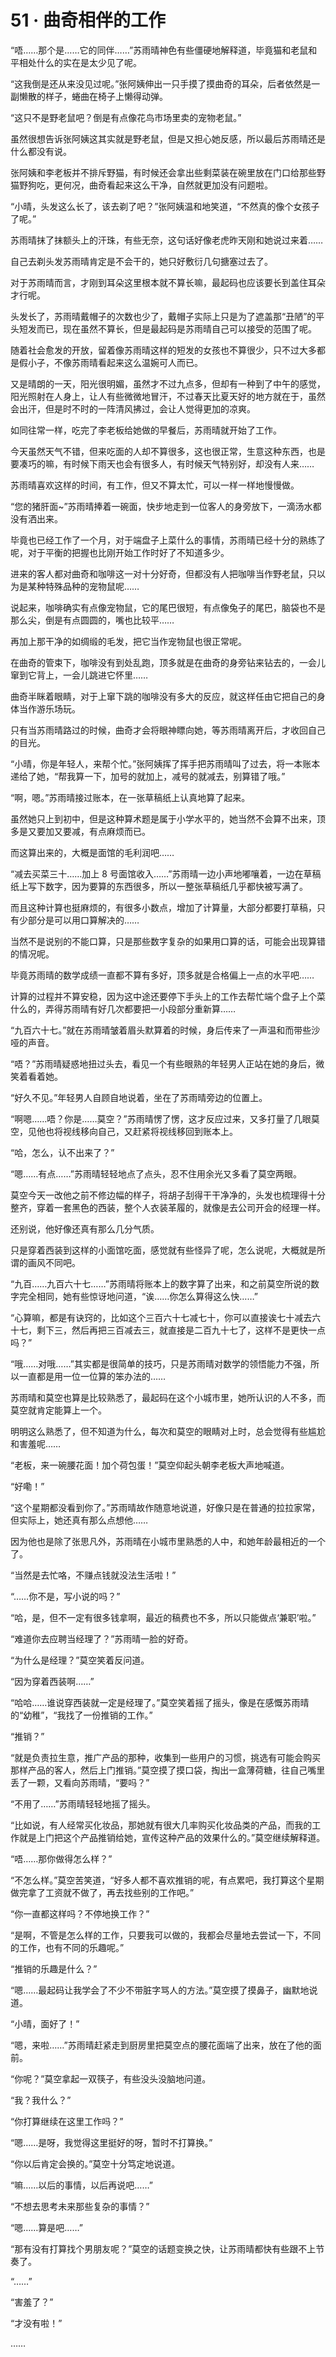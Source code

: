 # 51 · 曲奇相伴的工作

“唔……那个是……它的同伴……”苏雨晴神色有些僵硬地解释道，毕竟猫和老鼠和平相处什么的实在是太少见了呢。

“这我倒是还从来没见过呢。”张阿姨伸出一只手摸了摸曲奇的耳朵，后者依然是一副懒散的样子，蜷曲在椅子上懒得动弹。

“这只不是野老鼠吧？倒是有点像花鸟市场里卖的宠物老鼠。”

虽然很想告诉张阿姨这其实就是野老鼠，但是又担心她反感，所以最后苏雨晴还是什么都没有说。

张阿姨和李老板并不排斥野猫，有时候还会拿出些剩菜装在碗里放在门口给那些野猫野狗吃，更何况，曲奇看起来这么干净，自然就更加没有问题啦。

“小晴，头发这么长了，该去剃了吧？”张阿姨温和地笑道，“不然真的像个女孩子了呢。”

苏雨晴抹了抹额头上的汗珠，有些无奈，这句话好像老虎昨天刚和她说过来着……

自己去剃头发苏雨晴肯定是不会干的，她只好敷衍几句搪塞过去了。

对于苏雨晴而言，才刚到耳朵这里根本就不算长嘛，最起码也应该要长到盖住耳朵才行呢。

头发长了，苏雨晴戴帽子的次数也少了，戴帽子实际上只是为了遮盖那“丑陋”的平头短发而已，现在虽然不算长，但是最起码是苏雨晴自己可以接受的范围了呢。

随着社会愈发的开放，留着像苏雨晴这样的短发的女孩也不算很少，只不过大多都是假小子，不像苏雨晴看起来这么温婉可人而已。

又是晴朗的一天，阳光很明媚，虽然才不过九点多，但却有一种到了中午的感觉，阳光照射在人身上，让人有些微微地冒汗，不过春天比夏天好的地方就在于，虽然会出汗，但是时不时的一阵清风拂过，会让人觉得更加的凉爽。

如同往常一样，吃完了李老板给她做的早餐后，苏雨晴就开始了工作。

今天虽然天气不错，但来吃面的人却不算很多，这也很正常，生意这种东西，也是要凑巧的嘛，有时候下雨天也会有很多人，有时候天气特别好，却没有人来……

苏雨晴喜欢这样的时间，有工作，但又不算太忙，可以一样一样地慢慢做。

“您的猪肝面~”苏雨晴捧着一碗面，快步地走到一位客人的身旁放下，一滴汤水都没有洒出来。

毕竟也已经工作了一个月，对于端盘子上菜什么的事情，苏雨晴已经十分的熟练了呢，对于平衡的把握也比刚开始工作时好了不知道多少。

进来的客人都对曲奇和咖啡这一对十分好奇，但都没有人把咖啡当作野老鼠，只以为是某种特殊品种的宠物鼠呢……

说起来，咖啡确实有点像宠物鼠，它的尾巴很短，有点像兔子的尾巴，脑袋也不是那么尖，倒是有点圆圆的，嘴也比较平……

再加上那干净的如绸缎的毛发，把它当作宠物鼠也很正常呢。

在曲奇的管束下，咖啡没有到处乱跑，顶多就是在曲奇的身旁钻来钻去的，一会儿窜到它背上，一会儿跳进它怀里……

曲奇半眯着眼睛，对于上窜下跳的咖啡没有多大的反应，就这样任由它把自己的身体当作游乐场玩。

只有当苏雨晴路过的时候，曲奇才会将眼神瞟向她，等苏雨晴离开后，才收回自己的目光。

“小晴，你是年轻人，来帮个忙。”张阿姨挥了挥手把苏雨晴叫了过去，将一本账本递给了她，“帮我算一下，加号的就加上，减号的就减去，别算错了哦。”

“啊，嗯。”苏雨晴接过账本，在一张草稿纸上认真地算了起来。

虽然她只上到初中，但是这种算术题是属于小学水平的，她当然不会算不出来，顶多是又要加又要减，有点麻烦而已。

而这算出来的，大概是面馆的毛利润吧……

“减去买菜三十……加上 8 号面馆收入……”苏雨晴一边小声地嘟嚷着，一边在草稿纸上写下数字，因为要算的东西很多，所以一整张草稿纸几乎都快被写满了。

而且这种计算也挺麻烦的，有很多小数点，增加了计算量，大部分都要打草稿，只有少部分是可以用口算解决的……

当然不是说别的不能口算，只是那些数字复杂的如果用口算的话，可能会出现算错的情况呢。

毕竟苏雨晴的数学成绩一直都不算有多好，顶多就是合格偏上一点的水平吧……

计算的过程并不算安稳，因为这中途还要停下手头上的工作去帮忙端个盘子上个菜什么的，弄得苏雨晴有好几次都要把一小段部分重新算……

“九百六十七。”就在苏雨晴皱着眉头默算着的时候，身后传来了一声温和而带些沙哑的声音。

“唔？”苏雨晴疑惑地扭过头去，看见一个有些眼熟的年轻男人正站在她的身后，微笑着看着她。

“好久不见。”年轻男人自顾自地说着，坐在了苏雨晴旁边的位置上。

“啊嗯……唔？你是……莫空？”苏雨晴愣了愣，这才反应过来，又多打量了几眼莫空，见他也将视线移向自己，又赶紧将视线移回到账本上。

“哈，怎么，认不出来了？”

“嗯……有点……”苏雨晴轻轻地点了点头，忍不住用余光又多看了莫空两眼。

莫空今天一改他之前不修边幅的样子，将胡子刮得干干净净的，头发也梳理得十分整齐，穿着一套黑色的西装，整个人衣装革履的，就像是去公司开会的经理一样。

还别说，他好像还真有那么几分气质。

只是穿着西装到这样的小面馆吃面，感觉就有些怪异了呢，怎么说呢，大概就是所谓的画风不同吧。

“九百……九百六十七……”苏雨晴将账本上的数字算了出来，和之前莫空所说的数字完全相同，她有些惊讶地问道，“诶……你怎么算得这么快……”

“心算嘛，都是有诀窍的，比如这个三百六十七减七十，你可以直接诶七十减去六十七，剩下三，然后再把三百减去三，就直接是二百九十七了，这样不是更快一点吗？”

“哦……对哦……”其实都是很简单的技巧，只是苏雨晴对数学的领悟能力不强，所以一直都是用一位一位算的笨办法的……

苏雨晴和莫空也算是比较熟悉了，最起码在这个小城市里，她所认识的人不多，而莫空就肯定能算上一个。

明明这么熟悉了，但不知道为什么，每次和莫空的眼睛对上时，总会觉得有些尴尬和害羞呢……

“老板，来一碗腰花面！加个荷包蛋！”莫空仰起头朝李老板大声地喊道。

“好嘞！”

“这个星期都没看到你了。”苏雨晴故作随意地说道，好像只是在普通的拉拉家常，但实际上，她还真有那么点想他……

因为他也是除了张思凡外，苏雨晴在小城市里熟悉的人中，和她年龄最相近的一个了。

“当然是去忙咯，不赚点钱就没法生活啦！”

“……你不是，写小说的吗？”

“哈，是，但不一定有很多钱拿啊，最近的稿费也不多，所以只能做点‘兼职’啦。”

“难道你去应聘当经理了？”苏雨晴一脸的好奇。

“为什么是经理？”莫空笑着反问道。

“因为穿着西装啊……”

“哈哈……谁说穿西装就一定是经理了。”莫空笑着摇了摇头，像是在感慨苏雨晴的“幼稚”，“我找了一份推销的工作。”

“推销？”

“就是负责拉生意，推广产品的那种，收集到一些用户的习惯，挑选有可能会购买那样产品的客人，然后上门推销。”莫空摸了摸口袋，掏出一盒薄荷糖，往自己嘴里丢了一颗，又看向苏雨晴，“要吗？”

“不用了……”苏雨晴轻轻地摇了摇头。

“比如说，有人经常买化妆品，那她就有很大几率购买化妆品类的产品，而我的工作就是上门把这个产品推销给她，宣传这种产品的效果什么的。”莫空继续解释道。

“唔……那你做得怎么样？”

“不怎么样。”莫空苦笑道，“好多人都不喜欢推销的呢，有点累吧，我打算这个星期做完拿了工资就不做了，再去找些别的工作吧。”

“你一直都这样吗？不停地换工作？”

“是啊，不管是怎么样的工作，只要我可以做的，我都会尽量地去尝试一下，不同的工作，也有不同的乐趣呢。”

“推销的乐趣是什么？”

“嗯……最起码让我学会了不少不带脏字骂人的方法。”莫空摸了摸鼻子，幽默地说道。

“小晴，面好了！”

“嗯，来啦……”苏雨晴赶紧走到厨房里把莫空点的腰花面端了出来，放在了他的面前。

“你呢？”莫空拿起一双筷子，有些没头没脑地问道。

“我？我什么？”

“你打算继续在这里工作吗？”

“嗯……是呀，我觉得这里挺好的呀，暂时不打算换。”

“你以后肯定会换的。”莫空十分笃定地说道。

“嘛……以后的事情，以后再说吧……”

“不想去思考未来那些复杂的事情？”

“嗯……算是吧……”

“那有没有打算找个男朋友呢？”莫空的话题变换之快，让苏雨晴都快有些跟不上节奏了。

“……”

“害羞了？”

“才没有啦！”

……
